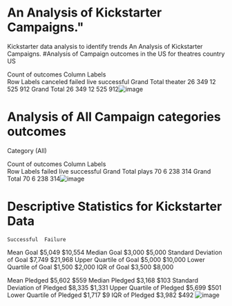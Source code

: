 # An Analysis of Kickstarter Campaigns." 
Kickstarter data analysis to identify trends
An Analysis of Kickstarter Campaigns.
#Analysis of Campaign outcomes in the US for theatres
country	US				
					
Count of outcomes	Column Labels				
Row Labels	canceled	failed	live	successful	Grand Total
theater	26	349	12	525	912
Grand Total	26	349	12	525	912![image](https://user-images.githubusercontent.com/106288712/177064872-ffde8f22-15e4-4857-9473-301558fbcad0.png)
# Analysis of All Campaign categories outcomes
Category	(All)			
				
Count of outcomes	Column Labels			
Row Labels	failed	live	successful	Grand Total
plays	70	6	238	314
Grand Total	70	6	238	314![image](https://user-images.githubusercontent.com/106288712/177064998-636c48f9-c41a-444f-9e70-73c550486f53.png)

# Descriptive Statistics for Kickstarter Data
	Successful	Failure
Mean Goal	 $5,049 	 $10,554 
Median Goal	 $3,000 	 $5,000 
Standard Deviation of Goal	 $7,749 	 $21,968 
Upper Quartile of Goal	 $5,000 	 $10,000 
Lower Quartile of Goal	 $1,500 	 $2,000 
IQR of Goal	 $3,500 	 $8,000 
		
Mean Pledged	 $5,602 	 $559 
Median Pledged	 $3,168 	 $103 
Standard Deviation of Pledged	 $8,335 	 $1,331 
Upper Quartile of Pledged	 $5,699 	 $501 
Lower Quartile of Pledged	 $1,717 	 $9 
IQR of Pledged	 $3,982 	 $492 ![image](https://user-images.githubusercontent.com/106288712/177065134-870d5569-a066-4dc9-8faa-5ef6a43c67cd.png)

